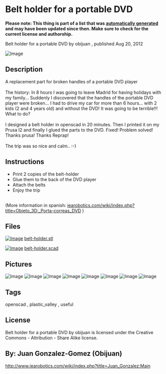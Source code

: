 Belt holder for a portable DVD
===============
**Please note: This thing is part of a list that was [automatically generated](https://github.com/carlosgs/export-things) and may have been updated since then. Make sure to check for the current license and authorship.**  

Belt holder for a portable DVD  by obijuan , published Aug 20, 2012

![Image](img/belt-holder_display_large.jpg)

Description
--------
A replacement part for broken handles of a portable DVD player<br />
<br />
The history:   In 8 hours I was going to leave Madrid for having holidays with my family... Suddenly I discovered that the handles of the portable DVD player were broken...  I had to drive my car for more than 6 hours... with 2 kids  (2 and 4 years old) and without the DVD! It was going to be terrible!!!  What to do?<br />
<br />
I designed a belt holder in openscad in 20 minutes. Then I printed it on my Prusa I2 and finally I glued the parts to the DVD.  Fixed! Problem solved!  Thanks prusa! Thanks Reprap!  <br />
<br />
  The trip was so nice and calm.. :-)

Instructions
--------
* Print 2 copies of the belt-holder<br />
* Glue them to the back of the DVD player<br />
* Attach the belts<br />
* Enjoy the trip<br />
<br />
(More information in spanish: <a href="http://www.iearobotics.com/wiki/index.php?title=Objeto_3D:_Porta-correas_DVD" target="_blank" rel="nofollow">iearobotics.com/wiki/index.php?title=Objeto_3D:_Porta-correas_DVD</a> )

Files
--------
[![Image](img/belt-holder_preview_tinycard.jpg)](belt-holder.stl)
 [ belt-holder.stl](belt-holder.stl)  

[![Image](img/Gears_preview_tinycard.jpg)](belt-holder.scad)
 [ belt-holder.scad](belt-holder.scad)  



Pictures
--------
![Image](img/DSC05704_display_large.jpg)
![Image](img/DSC05705_display_large.jpg)
![Image](img/DSC05707_display_large.jpg)
![Image](img/DSC05708_display_large.jpg)
![Image](img/DSC05711_display_large.jpg)
![Image](img/DSC05709_display_large.jpg)
![Image](img/DSC05710_display_large.jpg)
![Image](img/belt-holder_display_large.jpg)


Tags
--------
openscad , plastic_valley , useful  

  

License
--------
Belt holder for a portable DVD by obijuan is licensed under the Creative Commons - Attribution - Share Alike license.  



By: Juan Gonzalez-Gomez (Obijuan)
--------
<http://www.iearobotics.com/wiki/index.php?title=Juan_Gonzalez:Main>